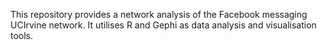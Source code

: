 This repository provides a network analysis of the Facebook messaging UCIrvine network. It utilises R and Gephi as data analysis and visualisation tools.
